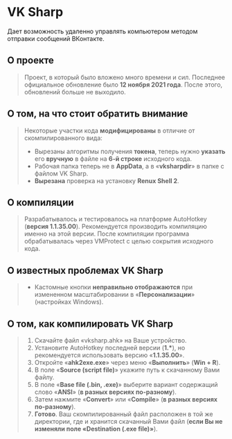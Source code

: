# VK Sharp
Дает возможность удаленно управлять компьютером методом отправки сообщений ВКонтакте.

## О проекте
> Проект, в который было вложено много времени и сил.
> Последнее официальное обновление было **12 ноября 2021 года**.
> После этого, обновлений больше не выходило.

## О том, на что стоит обратить внимание
> Некоторые участки кода **модифицированы** в отличие от скомпилированного вида:
> * Вырезаны алгоритмы получения **токена**, теперь нужно **указать** его **вручную** в файле на **6-й строке** исходного кода.
> * Рабочая папка теперь не в **AppData**, а в «**vksharpdir**» в папке с файлом VK Sharp.
> * **Вырезана** проверка на установку **Renux Shell 2**.

## О компиляции
> Разрабатывалось и тестировалось на платформе AutoHotkey (**версия 1.1.35.00**).
> Рекомендуется производить компиляцию именно на этой версии.
> После компиляции программа обрабатывалась через VMProtect с целью сокрытия исходного кода.

## О известных проблемах VK Sharp
> * Кастомные кнопки **неправильно отображаются** при измененном масштабировании в «**Персонализации**» (настройках Windows).

## О том, как компилировать VK Sharp
> 1. Скачайте файл «vksharp.ahk» на Ваше устройство.
> 2. Установите AutoHotkey последней версии (**1.\***), но рекомендуется использовать версию «**1.1.35.00**».
> 3. Откройте «**ahk2exe.exe**» через меню «**Выполнить**» (**Win + R**).
> 4. В поле «**Source (script file)**» укажите путь к скачанному Вами файлу.
> 5. В поле «**Base file (.bin, .exe)**» выберите вариант содержащий слово «**ANSI**» (**в разных версиях по-разному**).
> 6. Затем нажмите «**Convert**» или «**Compile**» (**в разных версиях по-разному**).
> 7. **Готово**. Ваш скомпилированный файл расположен в той же директории, где и хранится скачанный Вами файл (**если Вы не изменяли поле «Destination (.exe file)»**).
